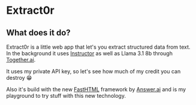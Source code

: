 # Extract0r

## What does it do? 

Extract0r is a little web app that let's you extract structured data from text. In the background it uses [Instructor](https://python.useinstructor.com/) as well as Llama 3.1 8b through [Together.ai](https://together.ai). 

It uses my private API key, so let's see how much of my credit you can destroy 😁

Also it's build with the new [FastHTML](https://fastht.ml) framework by [Answer.ai](https://answer.ai) and is my playground to try stuff with this new technology.